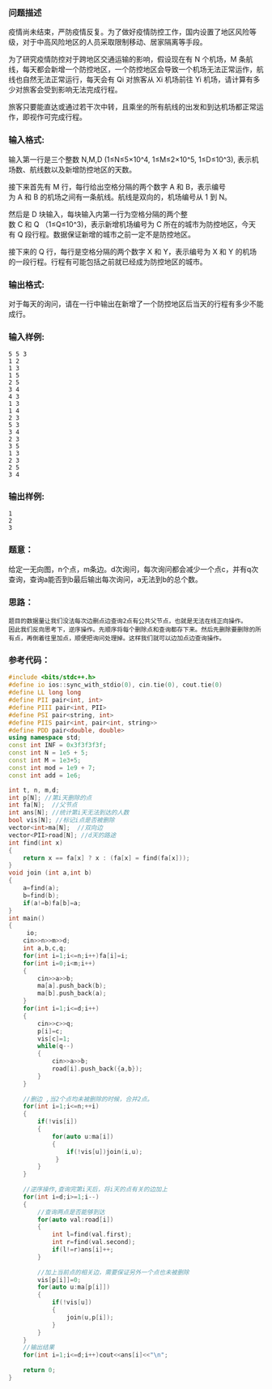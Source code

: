 ### 问题描述
疫情尚未结束，严防疫情反复。为了做好疫情防控工作，国内设置了地区风险等级，对于中高风险地区的人员采取限制移动、居家隔离等手段。

为了研究疫情防控对于跨地区交通运输的影响，假设现在有 N 个机场，M 条航线，每天都会新增一个防控地区，一个防控地区会导致一个机场无法正常运作，航线也自然无法正常运行，每天会有 Qi​ 对旅客从 Xi​ 机场前往 Yi​ 机场，请计算有多少对旅客会受到影响无法完成行程。

旅客只要能直达或通过若干次中转，且乘坐的所有航线的出发和到达机场都正常运作，即视作可完成行程。

### 输入格式:

输入第一行是三个整数 N,M,D (1≤N≤5×10^4, 1≤M≤2×10^5, 1≤D≤10^3), 表示机场数、航线数以及新增防控地区的天数。

接下来首先有 M 行，每行给出空格分隔的两个数字 A 和 B，表示编号为 A 和 B 的机场之间有一条航线。航线是双向的，机场编号从 1 到 N。

然后是 D 块输入，每块输入内第一行为空格分隔的两个整数 C 和 Q （1≤Q≤10^3)，表示新增机场编号为 C 所在的城市为防控地区，今天有 Q 段行程。数据保证新增的城市之前一定不是防控地区。

接下来的 Q 行，每行是空格分隔的两个数字 X 和 Y，表示编号为 X 和 Y 的机场的一段行程。行程有可能包括之前就已经成为防控地区的城市。

### 输出格式:

对于每天的询问，请在一行中输出在新增了一个防控地区后当天的行程有多少不能成行。

### 输入样例:

```in
5 5 3
1 2
1 3
1 5
2 5
3 4
4 3
1 3
1 4
2 3
5 3
3 4
2 3
3 5
1 3
2 3
2 5
3 4
```

### 输出样例:

```out
1
2
3
```

### 题意：
给定一无向图，n个点，m条边。d次询问，每次询问都会减少一个点c，并有q次查询，查询a能否到b最后输出每次询问，a无法到b的总个数。
### 思路：
```in
题目的数据量让我们没法每次边删点边查询2点有公共父节点，也就是无法在线正向操作。
因此我们反向思考下，逆序操作。先顺序将每个删除点和查询都存下来。然后先删除要删除的所有点，再倒着往里加点，顺便把询问处理掉。这样我们就可以边加点边查询操作。
```
### 参考代码：
```c++
#include <bits/stdc++.h>
#define io ios::sync_with_stdio(0), cin.tie(0), cout.tie(0)
#define LL long long
#define PII pair<int, int>
#define PIII pair<int, PII>
#define PSI pair<string, int>
#define PIIS pair<int, pair<int, string>>
#define PDD pair<double, double>
using namespace std;
const int INF = 0x3f3f3f3f;
const int N = 1e5 + 5;
const int M = 1e3+5;
const int mod = 1e9 + 7;
const int add = 1e6;

int t, n, m,d;
int p[N]; //第i天删除的点 
int fa[N];  //父节点 
int ans[N]; //统计第i天无法到达的人数 
bool vis[N]; //标记i点是否被删除 
vector<int>ma[N];  //双向边 
vector<PII>road[N]; //d天的路途 
int find(int x)
{
    return x == fa[x] ? x : (fa[x] = find(fa[x]));
}
void join (int a,int b)
{
	a=find(a);
	b=find(b);
	if(a!=b)fa[b]=a;
}
int main()
{
	 io;
	cin>>n>>m>>d;
	int a,b,c,q;
	for(int i=1;i<=n;i++)fa[i]=i;
	for(int i=0;i<m;i++)
	{	
		cin>>a>>b;
		ma[a].push_back(b);
		ma[b].push_back(a);
	} 
	for(int i=1;i<=d;i++)
	{
		cin>>c>>q;
		p[i]=c;
		vis[c]=1;
		while(q--)
		{
			cin>>a>>b;
			road[i].push_back({a,b});
		}
	}
	
	//删边 ,当2个点均未被删除的时候，合并2点。 
	for(int i=1;i<=n;++i)
	{
		if(!vis[i])
		{
			for(auto u:ma[i])
			{
				if(!vis[u])join(i,u);
			 } 
		}
	}
	
	//逆序操作,查询完第i天后，将i天的点有关的边加上
	for(int i=d;i>=1;i--)
	{
		//查询两点是否能够到达 
		for(auto val:road[i])
		{
		    int l=find(val.first);
		    int r=find(val.second);
			if(l!=r)ans[i]++;	
		}
		
		//加上当前点的相关边，需要保证另外一个点也未被删除 
		vis[p[i]]=0;
		for(auto u:ma[p[i]])
		{
			if(!vis[u])
			{
				join(u,p[i]);
			}
		}
	}
	//输出结果 
	for(int i=1;i<=d;i++)cout<<ans[i]<<"\n";
	
	return 0;
}
```